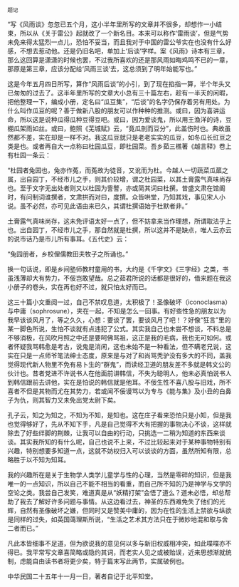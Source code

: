    题记 

   “写《风雨谈》忽忽已五个月，这小半年里所写的文章并不很多，却想作一小结束，所以从《关于雷公》起就改了一个新名目。本来可以称作‘雷雨谈’，但是气势未免来得太猛烈一点儿，恐怕不妥当，而且我对于中国的雷公爷实在也没有什么好感，不想去惹动他。还是仍旧名吧，单加上‘后谈’字样。案《风雨》诗本有三章，那么这回算是潇潇的时候也罢，不过我所喜欢的还是那风雨如晦鸡鸣不已的一章，那原是第三章，应该分配给‘风雨三谈’去，这总须到了明年始能写也。”

   这是今年五月四日所写，算作“风雨后谈”的小引，到了现在掐指一算，半个年头又已匆匆的过去了。这半年里所写的文章大小总有三十篇左右，趁有一半天的闲暇，把他整理一下，编成小册，定名曰“瓜豆集”，“后谈”的名字仍保存着另有用处。为什么叫作瓜豆的呢？善于做新八股的朋友可以作种种的推测。或曰，因为喜讲运命，所以这是说种瓜得瓜种豆得豆吧。或曰，因为爱谈鬼，所以用王渔洋的诗，豆棚瓜架雨如丝。或曰，鲍照《芜城赋》云，“竟瓜剖而豆分”，此盖伤时也。典故虽然都不差，实在却是一样不对。我这瓜豆就只是老老实实的瓜豆，如冬瓜长豇豆之类是也。或者再自大一点称曰杜园瓜豆，即杜园菜。吾乡茹三樵著《越言释》卷上有杜园一条云：

   “杜园者兔园也，兔亦作菟，而菟故为徒音，又讹而为杜。今越人一切蔬菜瓜蓏之属，出自园丁，不经市儿之手，则其价较增，谓之杜园菜，以其土膏露气真味尚存也。至于文字无出处者则又以杜园为訾謷，亦或简其词曰杜撰。昔盛文肃在馆阁时，有问制词谁撰者，文肃拱而对曰，度撰。众皆哄堂，乃知其戏，事见宋人小说。虽不必然，亦可见此语由来已久，其谓杜撰语始于杜默者非。”

   土膏露气真味尚存，这未免评语太好一点了，但不妨拿来当作理想，所谓取法乎上也。出自园丁，不经市儿之手，那自然就是杜撰，所以这并不是缺点，唯人云亦云的说市话乃是市儿所有事耳。《五代史》云：

   “兔园册者，乡校俚儒教田夫牧子之所诵也。”

   换一句话说，即是乡间塾师教村童用的书，大约是《千字文》《三字经》之类，书虽浅薄却大有势力，不佞岂敢望哉。总之茹君所说的话都是很好的，借来题在我这小册子的卷头，实在再也好不过，就只怕太好而已。

   这三十篇小文重阅一过，自己不禁叹息道，太积极了！圣像破坏（iconoclasma）与中庸（sophrosune），夹在一起，不知是怎么一回事。有好些性急的朋友以为我早该谈风月了，等之久久，心想：要谈了罢，要谈风月了吧！？好像“狂言”里的某一脚色所说，生怕不谈就有点违犯了公式。其实我自己也未尝不想谈，不料总是不够消极，在风吹月照之中还是要呵佛骂祖，这正是我的毛病，我也无可如何。或者怀疑我骂韩愈是考古，说鬼是消闲，这也未始不是一种看法，但不瞒老兄说，这实在只是一点师爷笔法绅士态度，原来是与对了和尚骂秃驴没有多大的不同，盖我觉得现代新人物里不免有易卜生的“群鬼”，而读经卫道的朋友差不多就是韩文公的伙计也。昔者党进不许说书人在他面前讲韩信，不失为聪明人，他未必真怕说书人到韩信跟前去讲他，实在是怕说的韩信就是他耳。不佞生性不喜八股与旧戏，所不喜者不但是其物而尤在其势力，若或闻不佞谩骂以为专与《能与集》及小丑的白鼻子为仇，则其智力又未免出党太尉下矣。

   孔子云，知之为知之，不知为不知，是知也。这在庄子看来恐怕只是小知，但是我也觉得够好了，先从不知下手，凡是自己觉得不大有把握的事物决心不谈，这样就除去了好些绊脚的荆棘，让我可以自由的行动，只挑选一二稍为知道的东西来谈谈。其实我所知的有什么呢，自己也说不上来，不过比较起来对于某种事物特别有兴趣，特别想要多知道一点，这就不妨权归入可以谈谈的方面，虽然所知有限，总略胜于以不知为知耳。

   我的兴趣所在是关于生物学人类学儿童学与性的心理，当然是零碎的知识，但是我唯一的一点知识，所以自己不能不相当的看重，而自己所不知的乃是神学与文学的空论之类。我尝自己发笑，难道真是从“妖精打架”会悟了道么？道未必悟，却总帮助了我去了解好许多问题与事情。从这边看过去，神圣的东西难免失了他们的光辉，自然有圣像破坏之嫌，但同时又是赞美中庸的，因为在性的生活上禁欲与纵欲是同样的过失，如英国蔼理斯所说，“生活之艺术其方法只在于微妙地混和取与舍二者而已。”

   凡此本皆细事不足道，但为欲说我的意见何以多与新旧权威相冲突，如此喋喋亦不得已。我平常写文章喜简略或隐约其词，而老实人见之或被贻误，近来思想渐就统制，虑能自由读书者将更少矣，特于篇末写此两节，实属破例也。

   中华民国二十五年十一月一日，著者自记于北平知堂。

